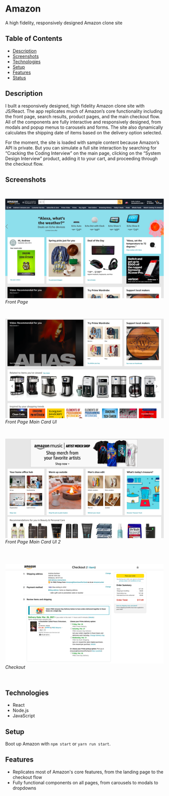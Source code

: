 # Amazon

A high fidelity, responsively designed Amazon clone site

## Table of Contents
* [Description](#description)
* [Screenshots](#screenshots)
* [Technologies](#technologies)
* [Setup](#setup)
* [Features](#features)
* [Status](#status)


## Description

I built a responsively designed, high fidelity Amazon clone site with JS/React. The app replicates much of Amazon’s core functionality including the front page, search results, product pages, and the main checkout flow. All of the components are fully interactive and responsively designed, from modals and popup menus to carousels and forms. The site also dynamically calculates the shipping date of items based on the delivery option selected. 

For the moment, the site is loaded with sample content because Amazon’s API is private. But you can simulate a full site interaction by searching for “Cracking the Coding Interview” on the main page, clicking on the “System Design Interview” product, adding it to your cart, and proceeding through the checkout flow.

## Screenshots

<br />

![Front Page](./src/Amazon-clone-app-front-page.png)
*Front Page*  

<br />

![Front Page Main Card UI](./src/Amazon-clone-app-front-page-2.png)
*Front Page Main Card UI*

<br />

![Front Page Main Card UI 2](./src/Amazon-clone-app-front-page-3.png)
*Front Page Main Card UI 2*

<br />

<br />

![Checkout](./src/Amazon-clone-app-checkout.png)
*Checkout*

<br />

## Technologies

* React
* Node.js
* JavaScript

## Setup
Boot up Amazon with `npm start` or `yarn run start`.

## Features

* Replicates most of Amazon's core features, from the landing page to the checkout flow
* Fully functional components on all pages, from carousels to modals to dropdowns